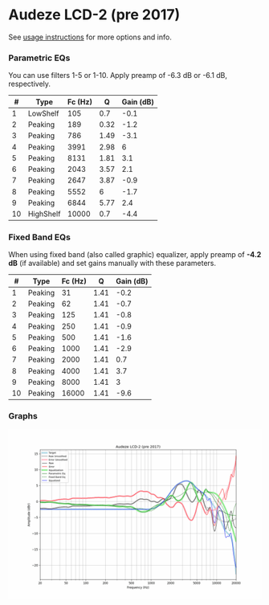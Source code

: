 # Audeze LCD-2 (pre 2017)
See [usage instructions](https://github.com/jaakkopasanen/AutoEq#usage) for more options and info.

### Parametric EQs
You can use filters 1-5 or 1-10. Apply preamp of -6.3 dB or -6.1 dB, respectively.

|   # | Type      |   Fc (Hz) |    Q |   Gain (dB) |
|-----|-----------|-----------|------|-------------|
|   1 | LowShelf  |       105 | 0.7  |        -0.1 |
|   2 | Peaking   |       189 | 0.32 |        -1.2 |
|   3 | Peaking   |       786 | 1.49 |        -3.1 |
|   4 | Peaking   |      3991 | 2.98 |         6   |
|   5 | Peaking   |      8131 | 1.81 |         3.1 |
|   6 | Peaking   |      2043 | 3.57 |         2.1 |
|   7 | Peaking   |      2647 | 3.87 |        -0.9 |
|   8 | Peaking   |      5552 | 6    |        -1.7 |
|   9 | Peaking   |      6844 | 5.77 |         2.4 |
|  10 | HighShelf |     10000 | 0.7  |        -4.4 |

### Fixed Band EQs
When using fixed band (also called graphic) equalizer, apply preamp of **-4.2 dB** (if available) and set gains manually with these parameters.

|   # | Type    |   Fc (Hz) |    Q |   Gain (dB) |
|-----|---------|-----------|------|-------------|
|   1 | Peaking |        31 | 1.41 |        -0.2 |
|   2 | Peaking |        62 | 1.41 |        -0.7 |
|   3 | Peaking |       125 | 1.41 |        -0.8 |
|   4 | Peaking |       250 | 1.41 |        -0.9 |
|   5 | Peaking |       500 | 1.41 |        -1.6 |
|   6 | Peaking |      1000 | 1.41 |        -2.9 |
|   7 | Peaking |      2000 | 1.41 |         0.7 |
|   8 | Peaking |      4000 | 1.41 |         3.7 |
|   9 | Peaking |      8000 | 1.41 |         3   |
|  10 | Peaking |     16000 | 1.41 |        -9.6 |

### Graphs
![](./Audeze%20LCD-2%20(pre%202017).png)
